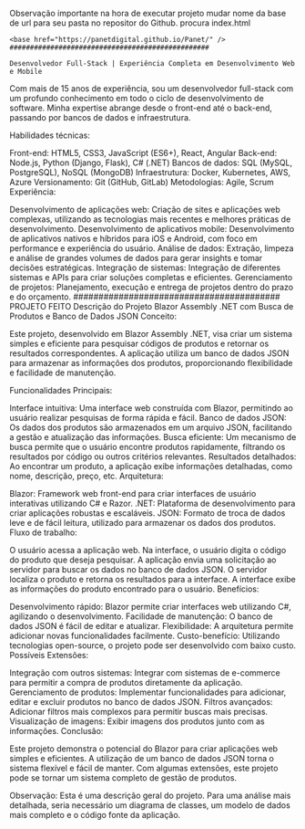 Observação importante na hora de executar projeto mudar nome da base de url para seu pasta no repositor do Github.
procura index.html
 <!-- 👇 -->
    <base href="https://panetdigital.github.io/Panet/" />
    #################################################

    Desenvolvedor Full-Stack | Experiência Completa em Desenvolvimento Web e Mobile

Com mais de 15 anos de experiência, sou um desenvolvedor full-stack com um profundo conhecimento em todo o ciclo de desenvolvimento de software. Minha expertise abrange desde o front-end até o back-end, passando por bancos de dados e infraestrutura.

Habilidades técnicas:

Front-end: HTML5, CSS3, JavaScript (ES6+), React, Angular
Back-end: Node.js, Python (Django, Flask), C# (.NET)
Bancos de dados: SQL (MySQL, PostgreSQL), NoSQL (MongoDB)
Infraestrutura: Docker, Kubernetes, AWS, Azure
Versionamento: Git (GitHub, GitLab)
Metodologias: Agile, Scrum
Experiência:

Desenvolvimento de aplicações web: Criação de sites e aplicações web complexas, utilizando as tecnologias mais recentes e melhores práticas de desenvolvimento.
Desenvolvimento de aplicativos mobile: Desenvolvimento de aplicativos nativos e híbridos para iOS e Android, com foco em performance e experiência do usuário.
Análise de dados: Extração, limpeza e análise de grandes volumes de dados para gerar insights e tomar decisões estratégicas.
Integração de sistemas: Integração de diferentes sistemas e APIs para criar soluções completas e eficientes.
Gerenciamento de projetos: Planejamento, execução e entrega de projetos dentro do prazo e do orçamento.
#########################################
PROJETO FEITO
Descrição do Projeto Blazor Assembly .NET com Busca de Produtos e Banco de Dados JSON
Conceito:

Este projeto, desenvolvido em Blazor Assembly .NET, visa criar um sistema simples e eficiente para pesquisar códigos de produtos e retornar os resultados correspondentes. A aplicação utiliza um banco de dados JSON para armazenar as informações dos produtos, proporcionando flexibilidade e facilidade de manutenção.

Funcionalidades Principais:

Interface intuitiva: Uma interface web construída com Blazor, permitindo ao usuário realizar pesquisas de forma rápida e fácil.
Banco de dados JSON: Os dados dos produtos são armazenados em um arquivo JSON, facilitando a gestão e atualização das informações.
Busca eficiente: Um mecanismo de busca permite que o usuário encontre produtos rapidamente, filtrando os resultados por código ou outros critérios relevantes.
Resultados detalhados: Ao encontrar um produto, a aplicação exibe informações detalhadas, como nome, descrição, preço, etc.
Arquitetura:

Blazor: Framework web front-end para criar interfaces de usuário interativas utilizando C# e Razor.
.NET: Plataforma de desenvolvimento para criar aplicações robustas e escaláveis.
JSON: Formato de troca de dados leve e de fácil leitura, utilizado para armazenar os dados dos produtos.
Fluxo de trabalho:

O usuário acessa a aplicação web.
Na interface, o usuário digita o código do produto que deseja pesquisar.
A aplicação envia uma solicitação ao servidor para buscar os dados no banco de dados JSON.
O servidor localiza o produto e retorna os resultados para a interface.
A interface exibe as informações do produto encontrado para o usuário.
Benefícios:

Desenvolvimento rápido: Blazor permite criar interfaces web utilizando C#, agilizando o desenvolvimento.
Facilidade de manutenção: O banco de dados JSON é fácil de editar e atualizar.
Flexibilidade: A arquitetura permite adicionar novas funcionalidades facilmente.
Custo-benefício: Utilizando tecnologias open-source, o projeto pode ser desenvolvido com baixo custo.
Possíveis Extensões:

Integração com outros sistemas: Integrar com sistemas de e-commerce para permitir a compra de produtos diretamente da aplicação.
Gerenciamento de produtos: Implementar funcionalidades para adicionar, editar e excluir produtos no banco de dados JSON.
Filtros avançados: Adicionar filtros mais complexos para permitir buscas mais precisas.
Visualização de imagens: Exibir imagens dos produtos junto com as informações.
Conclusão:

Este projeto demonstra o potencial do Blazor para criar aplicações web simples e eficientes. A utilização de um banco de dados JSON torna o sistema flexível e fácil de manter. Com algumas extensões, este projeto pode se tornar um sistema completo de gestão de produtos.

Observação: Esta é uma descrição geral do projeto. Para uma análise mais detalhada, seria necessário um diagrama de classes, um modelo de dados mais completo e o código fonte da aplicação.

